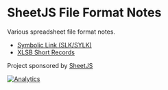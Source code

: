 # SheetJS File Format Notes

Various spreadsheet file format notes.

- [Symbolic Link (SLK/SYLK)](/sylk/README.md)
- [XLSB Short Records](/xlsb_short_records/README.md)

Project sponsored by [SheetJS](https://sheetjs.com)

[![Analytics](https://ga-beacon.appspot.com/UA-36810333-1/SheetJS/notes?pixel)](https://github.com/SheetJS/notes)
